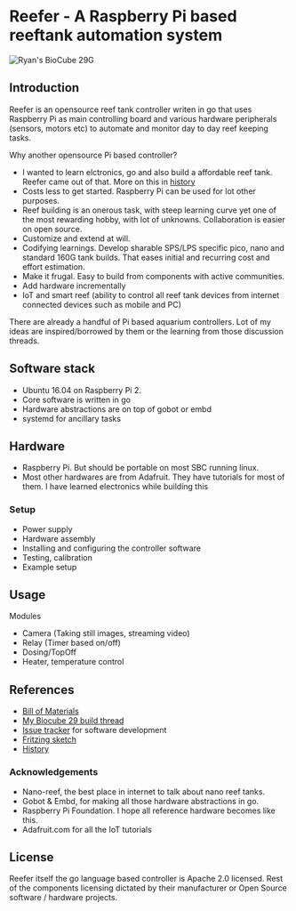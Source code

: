 # Reefer - A Raspberry Pi based reeftank automation system
![Ryan's BioCube 29G](https://raw.githubusercontent.com/ranjib/reefer/master/doc/images/bc29_fts.JPG)

## Introduction

Reefer is an opensource reef tank controller writen in go
that uses Raspberry Pi as main controlling board and various
hardware peripherals (sensors, motors etc) to automate and monitor
day to day reef keeping tasks.

Why another opensource Pi based controller?
 - I wanted to learn elctronics, go and also build a affordable reef tank.
 Reefer came out of that. More on this in [history](https://github.com/ranjib/reefer/blob/master/doc/history.md)
 - Costs less to get started. Raspberry Pi can be used for lot other purposes.
 - Reef building is an onerous task, with steep learning curve yet one of the most
 rewarding hobby, with lot of unknowns. Collaboration is easier on open source.
 - Customize and extend at will.
 - Codifying learnings. Develop sharable SPS/LPS specific pico, nano and standard
 160G tank builds. That eases initial and recurring cost and effort estimation.
 - Make it frugal. Easy to build from components with active communities.
 - Add hardware incrementally
 - IoT and smart reef (ability to control all reef tank devices from internet connected devices such as mobile and PC)

There are already a handful of Pi based aquarium controllers. Lot of my ideas
are inspired/borrowed by them or the learning from those discussion threads.


## Software stack

- Ubuntu 16.04 on Raspberry Pi 2.
- Core software is written in go
- Hardware abstractions are on top of gobot or embd
- systemd for ancillary tasks


## Hardware
 - Raspberry Pi. But should be portable on most SBC running linux.
 - Most other hardwares are from Adafruit. They have tutorials for most of them.
 I have learned electronics while building this


### Setup

- Power supply
- Hardware assembly
- Installing and configuring the controller software
- Testing, calibration
- Example setup


## Usage

Modules
  - Camera (Taking still images, streaming video)
  - Relay (Timer based on/off)
  - Dosing/TopOff
  - Heater, temperature control


## References

- [Bill of Materials](https://github.com/ranjib/reefer/blob/master/BOM.md)
- [My Biocube 29 build thread](http://www.nano-reef.com/topic/372899-ryans-bc-29g/)
- [Issue tracker](https://github.com/ranjib/reefer/issues) for software development
- [Fritzing sketch](https://github.com/ranjib/reefer/blob/master/doc/reefer.fzz)
- [History](https://github.com/ranjib/reefer/blob/master/doc/history.md)


### Acknowledgements

- Nano-reef, the best place in internet to talk about nano reef tanks.
- Gobot & Embd, for making all those hardware abstractions in go.
- Raspberry Pi Foundation. I hope all reference hardware becomes like this.
- Adafruit.com for all the IoT tutorials


## License

Reefer itself the go language based controller is Apache 2.0 licensed. Rest
of the components licensing dictated by their manufacturer or Open Source
software / hardware projects.
